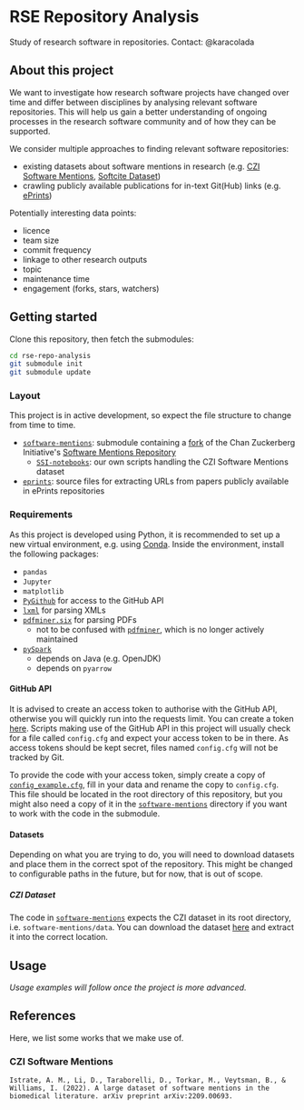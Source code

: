 # RSE Repository Analysis

Study of research software in repositories. Contact: @karacolada

## About this project

We want to investigate how research software projects have changed over time and differ between disciplines by analysing relevant software repositories.
This will help us gain a better understanding of ongoing processes in the research software community and of how they can be supported.

We consider multiple approaches to finding relevant software repositories:
- existing datasets about software mentions in research (e.g. [CZI Software Mentions](https://github.com/chanzuckerberg/software-mentions), [Softcite Dataset](https://github.com/howisonlab/softcite-dataset))
- crawling publicly available publications for in-text Git(Hub) links (e.g. [ePrints](https://www.eprints.org/uk/))

Potentially interesting data points:
- licence
- team size
- commit frequency
- linkage to other research outputs
- topic
- maintenance time
- engagement (forks, stars, watchers)

## Getting started

Clone this repository, then fetch the submodules:

```bash
cd rse-repo-analysis
git submodule init
git submodule update
```

### Layout

This project is in active development, so expect the file structure to change from time to time. 
- [`software-mentions`](software-mentions/): submodule containing a [fork](https://github.com/karacolada/software-mentions) of the Chan Zuckerberg Initiative's [Software Mentions Repository](https://github.com/chanzuckerberg/software-mentions)
  - [`SSI-notebooks`](software-mentions/SSI-notebooks/): our own scripts handling the CZI Software Mentions dataset
- [`eprints`](eprints/): source files for extracting URLs from papers publicly available in ePrints repositories

### Requirements

As this project is developed using Python, it is recommended to set up a new virtual environment, e.g. using [Conda](https://conda.io/projects/conda/en/latest/user-guide/tasks/manage-environments.html).
Inside the environment, install the following packages:
- `pandas`
- `Jupyter`
- `matplotlib`
- [`PyGithub`](https://pygithub.readthedocs.io/en/latest/) for access to the GitHub API
- [`lxml`](https://lxml.de) for parsing XMLs
- [`pdfminer.six`](https://pdfminersix.readthedocs.io/en/latest/) for parsing PDFs
  - not to be confused with [`pdfminer`](https://github.com/euske/pdfminer), which is no longer actively maintained
- [`pySpark`](https://spark.apache.org)
  - depends on Java (e.g. OpenJDK)
  - depends on `pyarrow`

#### GitHub API

It is advised to create an access token to authorise with the GitHub API, otherwise you will quickly run into the requests limit.
You can create a token [here](https://docs.github.com/en/authentication/keeping-your-account-and-data-secure/creating-a-personal-access-token#creating-a-personal-access-token-classic).
Scripts making use of the GitHub API in this project will usually check for a file called `config.cfg` and expect your access token to be in there.
As access tokens should be kept secret, files named `config.cfg` will not be tracked by Git.

To provide the code with your access token, simply create a copy of [`config_example.cfg`](config_example.cfg), fill in your data and rename the copy to `config.cfg`.
This file should be located in the root directory of this repository, but you might also need a copy of it in the [`software-mentions`](software-mentions/) directory if you want to work with the code in the submodule.

#### Datasets

Depending on what you are trying to do, you will need to download datasets and place them in the correct spot of the repository.
This might be changed to configurable paths in the future, but for now, that is out of scope.

##### CZI Dataset

The code in [`software-mentions`](software-mentions/) expects the CZI dataset in its root directory, i.e. `software-mentions/data`.
You can download the dataset [here](https://datadryad.org/stash/dataset/doi:10.5061/dryad.6wwpzgn2c) and extract it into the correct location.

## Usage

*Usage examples will follow once the project is more advanced.*

## References

Here, we list some works that we make use of.

### CZI Software Mentions
  
```
Istrate, A. M., Li, D., Taraborelli, D., Torkar, M., Veytsman, B., & Williams, I. (2022). A large dataset of software mentions in the biomedical literature. arXiv preprint arXiv:2209.00693.
```